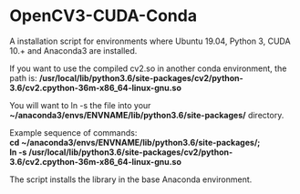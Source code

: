 # OpenCV3-CUDA-Conda
A installation script for environments where Ubuntu 19.04, Python 3, CUDA 10.+ and Anaconda3 are installed.

If you want to use the compiled cv2.so in another conda environment, the path is:
**/usr/local/lib/python3.6/site-packages/cv2/python-3.6/cv2.cpython-36m-x86_64-linux-gnu.so**

You will want to ln -s the file into your
**~/anaconda3/envs/ENVNAME/lib/python3.6/site-packages/** directory.

Example sequence of commands:<br>
**cd ~/anaconda3/envs/ENVNAME/lib/python3.6/site-packages/;<br>
ln -s /usr/local/lib/python3.6/site-packages/cv2/python-3.6/cv2.cpython-36m-x86_64-linux-gnu.so**

The script installs the library in the base Anaconda environment.
